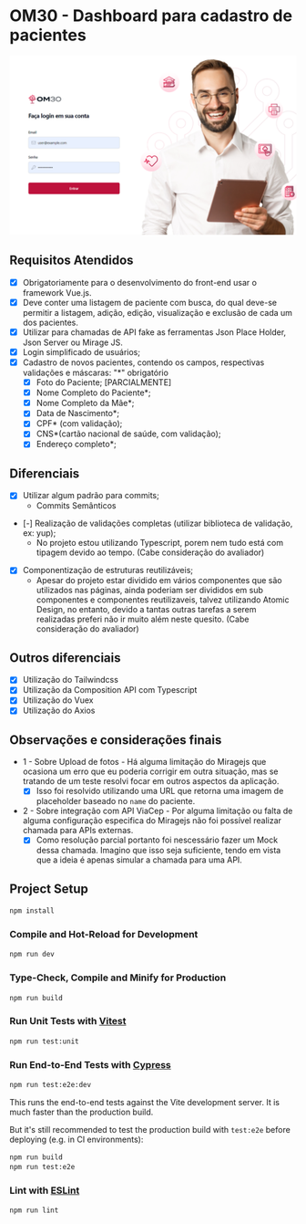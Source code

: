 # OM30 - Dashboard para cadastro de pacientes

![Dashboard OM30](./screenshots/1-login.png "Tela Inicial")

## Requisitos Atendidos
- [x]  Obrigatoriamente para o desenvolvimento do front-end usar o framework Vue.js.
- [x]  Deve conter uma listagem de paciente com busca, do qual deve-se permitir a listagem, adição, edição, visualização e exclusão de cada um dos pacientes.
- [x]  Utilizar para chamadas de API fake as ferramentas Json Place Holder, Json Server ou Mirage JS.
- [x]  Login simplificado de usuários;
- [x] Cadastro de novos pacientes, contendo os campos, respectivas validações e máscaras: "*" obrigatório
  - [x] Foto do Paciente; [PARCIALMENTE]
  - [x] Nome Completo do Paciente*;
  - [x] Nome Completo da Mãe*;
  - [x] Data de Nascimento*;
  - [x] CPF* (com validação);
  - [x] CNS*(cartão nacional de saúde, com validação);
  - [x] Endereço completo*;

## Diferenciais
- [x] Utilizar algum padrão para commits;
  - Commits Semânticos
- [-] Realização de validações completas (utilizar biblioteca de validação, ex: yup);
  - No projeto estou utilizando Typescript, porem nem tudo está com tipagem devido ao tempo. (Cabe consideração do avaliador)
- [x] Componentização de estruturas reutilizáveis;
  - Apesar do projeto estar dividido em vários componentes que são utilizados nas páginas, ainda poderiam ser divididos em sub componentes e componentes reutilizaveis, talvez utilizando Atomic Design, no entanto, devido a tantas outras tarefas a serem realizadas preferi não ir muito além neste quesito. (Cabe consideração do avaliador)

## Outros diferenciais

- [x] Utilização do Tailwindcss
- [x] Utilização da Composition API com Typescript
- [x] Utilização do Vuex
- [x] Utilização do Axios
## Observações e considerações finais

- 1 - Sobre Upload de fotos - Há alguma limitação do Miragejs que ocasiona um erro que eu poderia corrigir em outra situação, mas se tratando de um teste resolvi focar em outros aspectos da aplicação.
  - [x] Isso foi resolvido utilizando uma URL que retorna uma imagem de placeholder baseado no `name` do paciente.
- 2 - Sobre integração com API ViaCep - Por alguma limitação ou falta de alguma configuração especifica do Miragejs não foi possível realizar chamada para APIs externas.
  - [x] Como resolução parcial portanto foi nescessário fazer um Mock dessa chamada. Imagino que isso seja suficiente, tendo em vista que a ideia é apenas simular a chamada para uma API.

## Project Setup

```sh
npm install
```

### Compile and Hot-Reload for Development

```sh
npm run dev
```

### Type-Check, Compile and Minify for Production

```sh
npm run build
```

### Run Unit Tests with [Vitest](https://vitest.dev/)

```sh
npm run test:unit
```

### Run End-to-End Tests with [Cypress](https://www.cypress.io/)

```sh
npm run test:e2e:dev
```

This runs the end-to-end tests against the Vite development server.
It is much faster than the production build.

But it's still recommended to test the production build with `test:e2e` before deploying (e.g. in CI environments):

```sh
npm run build
npm run test:e2e
```

### Lint with [ESLint](https://eslint.org/)

```sh
npm run lint
```
